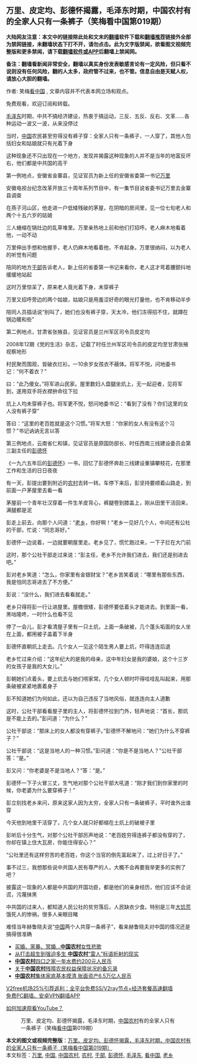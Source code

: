  <h2>万里、皮定均、彭德怀揭露，毛泽东时期，中国农村有的全家人只有一条裤子（笑梅看中国第019期）</h2> <p class="notice"><b>大陆网友注意：本文中的链接除此处和文末的<a href="https://github.com/bannedbook/fanqiang" >翻墙</a>软件下载和<a href="https://github.com/killgcd/justmysocks/blob/master/README.md">翻墙推荐</a>链接外全部为禁网链接，未翻墙状态下打不开，请勿点击。此为文字版禁闻，欲看图文视频完整版和更多禁闻，请下载<a href="https://github.com/bannedbook/fanqiang">翻墙软件或APP</a>后翻墙上禁闻网。</p><p>备注：翻墙看新闻非常安全，翻墙以真实身份发表敏感言论有一定风险，但只看不说则没有任何风险，翻的人太多，政府管不过来，也不管。信息自由是天赋人权，请放心大胆的翻墙。</b></p>  <div class="entry"> <p>作者: 笑梅<span class='wp_keywordlink_affiliate'><a href="https://www.secretchina.com/" title="看中国" target="_blank">看中国</a></span> , 文章内容并不代表本网立场和观点。</p> <figure></figure> <p>免费观看，欢迎订阅和转载。</p> <p><a href="https://www.bannedbook.org/bnews/tag/%e6%af%9b%e6%b3%bd%e4%b8%9c/" class="st_tag internal_tag" rel="tag" title="标签 毛泽东 下的日志">毛泽东</a>时期，中共不搞经济建设，热衷于搞运动，三反、五反、反右、文革……各种运动一波又一波，从来没停过</p> <p>当时，<span class='wp_keywordlink_affiliate'><a href="https://www.bannedbook.org/" title="中国" target="_blank">中国</a></span>农民甚至穷得没有裤子穿：全家人只有一条裤子，一人穿了，其他人包括妇女和姑娘就只有光着下身</p> <p>这种现象还不只出现在一个地方，发现并揭露这种现象的人并不是当年的地富反坏右，他们都是中共国的高干</p> <p>第一例地点，安徽省金寨县，见证官员为新上任的安徽省委第一书记<a href="https://www.bannedbook.org/bnews/tag/%e4%b8%87%e9%87%8c/" class="st_tag internal_tag" rel="tag" title="标签 万里 下的日志">万里</a></p> <p>安徽电视台纪念改革开放三十周年系列节目中，有一集节目说省委书记万里去金寨县调查</p> <p>在燕子河山区，他走进一户低矮残破的茅屋，在阴暗的房间里，见一位七旬老人和两个十五六岁的姑娘</p> <p>三人蜷缩在锅灶边的乱草堆里。万里亲热地上前和他们打招呼。老人麻木地看着他，一动不动</p> <p>万里伸出手想和他握手，老人仍麻木地看着他，不肯起身。万里很纳闷，以为老人的听觉有问题</p> <p>陪同的地方<a href="https://www.bannedbook.org/bnews/tag/%E5%B9%B2%E9%83%A8/" class="st_tag internal_tag" rel="tag" title="标签 干部 下的日志">干部</a>告诉老人，新上任的省委第一书记来看你，老人这才弯着腰颤抖地缓缓地站起</p> <p>这时万里惊呆了，原来老人竟光着下身，未穿裤子</p>  <p>万里又招呼旁边的两个姑娘，姑娘只是用羞涩好奇的眼光打量他，也不肯移动半步</p> <p>陪同人员插话说“别叫了，她们也没有裤子穿，天太冷，他们冻得招不住，就蹲在锅边暖和些”</p> <p>第二例地点，甘肃省张掖县，见证官员是兰州军区司令员皮定均</p> <p>2008年12期《党的生活》杂志，记载了时任兰州军区司令员的皮定均至甘肃张掖视察地形</p> <p>村民聚而围观，皆破衣烂衫。一10余岁女孩衣不蔽体。将军不悦，问地委书记：“何不着衣？”</p> <p>曰：“此乃傻女。”将军进山民家。屋里数妇人盘腿坐炕上，无一起迎者，见将军到，遂用双手将衣襟拚命往下拉</p> <p>炕上人均未穿裤子也。将军更不悦，怒问地委书记：“看到了没有？你们这里的女人没有裤子穿”</p> <p>答曰：“这里的老百姓就是这个习惯。”将军大怒：“你家的女人有没有这个习惯？”书记讷讷无言以答</p> <p>第三例地点，云南省仁和镇，见证官员是原国防部长、时任西南三线建设委员会第三副主任的<span class='wp_keywordlink'><a href="https://www.bannedbook.org/forum2/topic960.html" title="彭德怀自述" target="_blank">彭德怀</a></span></p> <p>《一九六五年后的<a href="https://www.bannedbook.org/bnews/tag/%e5%bd%ad%e5%be%b7%e6%80%80/" class="st_tag internal_tag" rel="tag" title="标签 彭德怀 下的日志">彭德怀</a>》一书，回忆了彭德怀奔赴三线建设重镇攀枝花，在那里工作和生活的日日夜夜</p> <p>有一天，彭提出要到附近的<a href="https://www.bannedbook.org/bnews/tag/%E5%86%9C%E6%9D%91/" class="st_tag internal_tag" rel="tag" title="标签 农村 下的日志">农村</a>去转一转。车停下来后，彭坚持要顺着山路走，到前面一户茅屋里去看一看</p> <p>茅屋前一个青年壮汉穿着一件生羊皮背心，裤腿卷到膝盖上，刚从田里干活回来，满腿都是泥</p>  <p>彭走上前去，向那个人问道：“<a href="https://www.bannedbook.org/bnews/tag/%E8%80%81%E4%B9%A1/" class="st_tag internal_tag" rel="tag" title="标签 老乡 下的日志">老乡</a>，你好啊！”老乡一见好几个人，中间还有公社的干部，忙说：“同志哥好。”</p> <p>彭德怀一边说着，一边就要朝屋里走。老乡见了，慌忙跑过来，一下子拦在大门前</p> <p>这时，那个公社干部走过来说：“彭主任，老乡不允许我们进去，我们还是别进去吧。”</p> <p>彭对老乡笑道：“怎么，你家里有金银财宝？”老乡苦笑着说：“哪里有那些东西，我是怕同志哥进去了不方便。”</p> <p>彭说：“没什么，我们进去看看就走。”</p> <p>老乡只得将彭一行让进屋里。屋檐很矮，彭德怀要低着头才能进去。到里面一看，黑咕隆咚，一时什么也看不见</p> <p>停了一会儿，彭才看清屋子里有一只土炕，上面一条破被，几个蓬头垢面的女人坐在上面，都用被子盖着下半身</p> <p>彭德怀直朝炕上走去。几个女人一见这个陌生男人要上炕，吓得连连后退</p> <p>老乡忙过来介绍：“这年纪大的是我的母亲，这中年妇女是我的婆娘，这个十三岁的女孩子是我的大女儿。”</p> <p>彭朝她们点着头，要上炕去与她们唠家常。几个女人顿时吓得哇哇乱叫起来，用那条破被紧紧地裹着身子</p> <p>彭不知道她们为何如此，还以为自己违反了当地风俗，就连连向主人道歉</p> <p>这时，公社干部看看屋子里的主人，将彭德怀拉到门外，轻声地说：“首长，那炕是不能上去的。”彭问道：“为什么？”</p>  <p>公社干部说：“那床上的女人都没有穿裤子。”彭德怀不解地问：“她们为什么不穿裤子？”</p> <p>公社干部说：“这是当地人的一种习惯。”彭问道：“你是不是当地人？”公社干部答：“是。”</p> <p>彭又问：“你老婆是不是当地人？”答：“是。”</p> <p>彭德怀一下子火冒三丈，生气地对那个公社干部大吼道：“刚才我们到你家里的时候，你老婆为什么要穿裤子！”</p> <p>彭立刻找老乡来问，原来这家人因为太穷，全家人只有一条破裤子，平时谁外出谁穿</p> <p>今天他到地里干活穿了，几个女人就只好都缩在土炕上的破被子里</p> <p>彭听后十分生气，对那个公社干部厉声地说：“老百姓穷得连裤子都没有穿的了，你却在镇上住大瓦房，你能住得安心？”</p> <p>“公社里还有这样穷苦的老百姓，你这个当官的倒先富起来了，过上好日子了。”</p> <p>事不过三，我想那些说中共国人民有尊严的人，大概不会再要我举更多的实例了吧？</p> <p>披露这一现象的人都是中共国的开国功臣，都是他们的亲身经历，他们应该不会说谎，污蔑抹黑</p> <p>中共国的过来人，都知道人民公社的贫穷落后，人民缺衣少食。特别是三年<span class='wp_keywordlink'><a href="https://www.bannedbook.org/forum2/topic255.html" title="墓碑──中国六十年代大饥荒纪实" target="_blank">大饥荒</a></span>饿死人的惨祸，很多人亲眼目睹</p> <p>难怪当年赫鲁晓夫说“<a href="https://www.bannedbook.org/bnews/tag/%E4%B8%AD%E5%9B%BD/" class="st_tag internal_tag" rel="tag" title="标签 中国 下的日志">中国</a>两个人共穿一条裤子”，看来赫鲁晓夫对中国的情况还是搞得很准确</p>  <ul class='op-related-articles' title='相关阅读'> <li><a href='https://www.bannedbook.org/bnews/lifebaike/20201205/1442514.html' target='_blank'>买婚、家暴、冥婚…<b>中国农村</b>女性悲歌</a></li> <li><a href='https://www.bannedbook.org/bnews/cbnews/20201124/1435945.html' target='_blank'>从打击超生到强迫多生 <b>中国农村</b>“雷人”标语折射的现实</a></li> <li><a href='https://www.bannedbook.org/bnews/baitai/20200821/1383642.html' target='_blank'><b>中国农村</b>四口之家一年水费约200元人民币</a></li> <li><a href='https://www.bannedbook.org/bnews/renquan/20200813/1379484.html' target='_blank'>关于<b>中国农村</b>残障农民权益保障状况的备忘录</a></li> <li><a href='https://www.bannedbook.org/bnews/baitai/20200711/1359310.html' target='_blank'><b>中国农村</b>集体家底基本摸清 账面资产6.5万亿人民币</a></li> </ul> <p class="texttj"> <a href="https://github.com/bannedbook/fanqiang/wiki/V2ray%E6%9C%BA%E5%9C%BA" target="_blank">V2free机场25%引荐返利：全平台免费SS/V2ray节点+经济套餐高速翻墙</a><br/> <a href="https://github.com/bannedbook/fanqiang/wiki/%E7%A6%81%E9%97%BB%E7%BD%91%E5%AE%89%E5%8D%93%E7%BF%BB%E5%A2%99%E6%96%B0%E9%97%BBAPP" target="_blank">免费PC翻墙、安卓VPN翻墙APP</a></p><p><a href='https://www.bannedbook.org/bnews/topimagenews/20180409/925596.html' target='_blank'>如何加速观看YouTube？ </a></p> <figure class='op-interactive'><figcaption>万里、皮定均、彭德怀揭露，毛泽东时期，<a href="https://www.bannedbook.org/bnews/tag/%E4%B8%AD%E5%9B%BD%E5%86%9C%E6%9D%91/" class="st_tag internal_tag" rel="tag" title="标签 中国农村 下的日志">中国农村</a>有的全家人只有一条裤子（笑梅<a href="https://www.bannedbook.org/bnews/tag/%e7%9c%8b%e4%b8%ad%e5%9b%bd/" class="st_tag internal_tag" rel="tag" title="标签 看中国 下的日志">看中国</a>第019期）</figcaption></figure> </p><a name='sharetosocial'></a>       <div><b>本文的图文或视频完整版</b>：<a href='https://www.bannedbook.org/bnews/comments/20201224/1454295.html'>万里、皮定均、彭德怀揭露，毛泽东时期，中国农村有的全家人只有一条裤子（笑梅看中国第019期）</a></div>  </div><!--END ENTRY--> <div class="postfooter"> <div>本文标签：<a href="https://www.bannedbook.org/bnews/tag/%e4%b8%87%e9%87%8c/" rel="tag">万里</a>, <a href="https://www.bannedbook.org/bnews/tag/%E4%B8%AD%E5%9B%BD/" rel="tag">中国</a>, <a href="https://www.bannedbook.org/bnews/tag/%E4%B8%AD%E5%9B%BD%E5%86%9C%E6%9D%91/" rel="tag">中国农村</a>, <a href="https://www.bannedbook.org/bnews/tag/%E5%86%9C%E6%9D%91/" rel="tag">农村</a>, <a href="https://www.bannedbook.org/bnews/tag/%E5%B9%B2%E9%83%A8/" rel="tag">干部</a>, <a href="https://www.bannedbook.org/bnews/tag/%e5%bd%ad%e5%be%b7%e6%80%80/" rel="tag">彭德怀</a>, <a href="https://www.bannedbook.org/bnews/tag/%e6%af%9b%e6%b3%bd%e4%b8%9c/" rel="tag">毛泽东</a>, <a href="https://www.bannedbook.org/bnews/tag/%e7%9c%8b%e4%b8%ad%e5%9b%bd/" rel="tag">看中国</a>, <a href="https://www.bannedbook.org/bnews/tag/%E8%80%81%E4%B9%A1/" rel="tag">老乡</a></div>  </div><!--END POSTFOOTER--> 